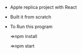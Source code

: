 * Apple replica project with React 
* Built it from scratch
* To Run this program

   =>npm install
   
   =>npm start


